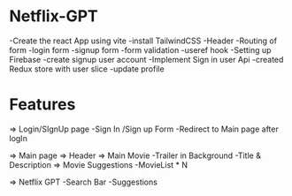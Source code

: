 # Netflix-GPT

 -Create the react App using vite
 -install TailwindCSS
 -Header
 -Routing of form
 -login form
 -signup form
 -form validation
 -useref hook
 -Setting up Firebase
 -create signup user account
 -Implement Sign in user Api
 -created Redux store with user slice
 -update profile

# Features

  => Login/SIgnUp page
   -Sign In /Sign up Form
   -Redirect to Main page after logIn

  => Main page
    => Header
    => Main Movie
     -Trailer in Background
     -Title & Description
    => Movie Suggestions
      -MovieList * N


  => Netflix GPT
    -Search Bar
    -Suggestions